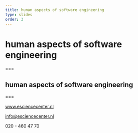 ```yaml
---
title: human aspects of software engineering 
type: slides
order: 3
---
```


<!-- .slide: data-state="title" -->

# human aspects of software engineering

===

<!-- .slide: data-state="standard" -->

## human aspects of software engineering <TODO> 
 

===

<!-- .slide: data-state="keepintouch" -->

www.esciencecenter.nl

info@esciencecenter.nl
 
020 - 460 47 70   
